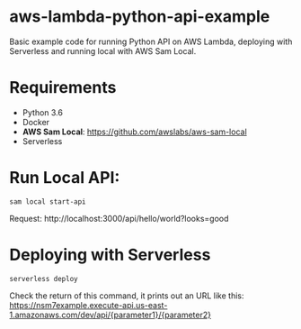 # aws-lambda-python-api-example
Basic example code for running Python API on AWS Lambda, deploying with Serverless and running local with AWS Sam Local.

# Requirements

- Python 3.6
- Docker
- **AWS Sam Local**: https://github.com/awslabs/aws-sam-local
- Serverless

# Run Local API:

```
sam local start-api
```
Request: http://localhost:3000/api/hello/world?looks=good

# Deploying with Serverless

```
serverless deploy
```

Check the return of this command, it prints out an URL like this:
https://nsm7example.execute-api.us-east-1.amazonaws.com/dev/api/{parameter1}/{parameter2}
